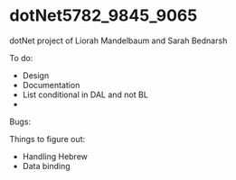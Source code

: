 # dotNet5782_9845_9065
dotNet project of Liorah Mandelbaum and Sarah Bednarsh


To do:
- Design
- Documentation
- List conditional in DAL and not BL
- 



Bugs:

Things to figure out:
- Handling Hebrew
- Data binding